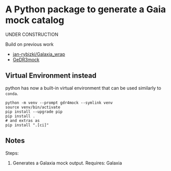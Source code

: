 # A Python package to generate a Gaia mock catalog

UNDER CONSTRUCTION

Build on previous work
* [jan-rybizki/Galaxia_wrap](https://github.com/jan-rybizki/Galaxia_wrap)
* [GeDR3mock](https://arxiv.org/abs/2004.09991)

## Virtual Environment instead

python has now a built-in virtual environment that can be used similarly to `conda`.

```shell
python -m venv --prompt gdr4mock --symlink venv
source venv/bin/activate
pip install --upgrade pip
pip install .
# and extras as
pip install ".[ci]"
```

## Notes

Steps:

1. Generates a Galaxia mock output.
    Requires: Galaxia
